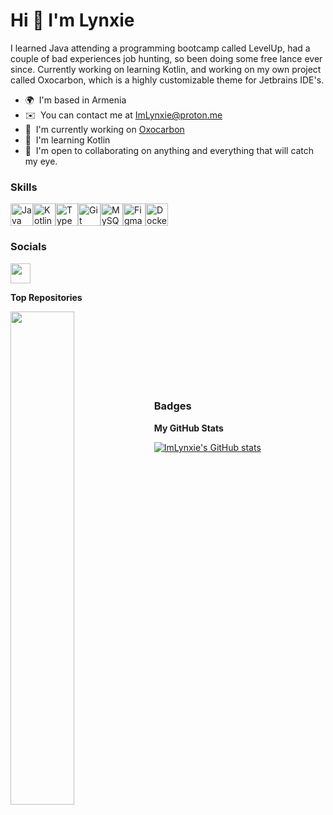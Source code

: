 Hi 👋 I'm Lynxie
================================

I learned Java attending a programming bootcamp called LevelUp, had a couple of bad experiences job hunting, so been doing some free lance ever since. Currently working on learning Kotlin, and working on my own project called Oxocarbon, which is a highly customizable theme for Jetbrains IDE's.

* 🌍  I'm based in Armenia
* ✉️  You can contact me at [ImLynxie@proton.me](mailto:ImLynxie@proton.me)
* 🚀  I'm currently working on [Oxocarbon](http://github.com/ImLynxie/Oxocarbon)
* 🧠  I'm learning Kotlin
* 🤝  I'm open to collaborating on anything and everything that will catch my eye.

### Skills


<p align="left">
<a href="https://www.oracle.com/java/" target="_blank" rel="noreferrer"><img src="https://raw.githubusercontent.com/danielcranney/readme-generator/main/public/icons/skills/java-colored.svg" width="36" height="36" alt="Java" /></a><a href="https://kotlinlang.org/" target="_blank" rel="noreferrer"><img src="https://raw.githubusercontent.com/danielcranney/readme-generator/main/public/icons/skills/kotlin-colored.svg" width="36" height="36" alt="Kotlin" /></a><a href="https://www.typescriptlang.org/" target="_blank" rel="noreferrer"><img src="https://raw.githubusercontent.com/danielcranney/readme-generator/main/public/icons/skills/typescript-colored.svg" width="36" height="36" alt="TypeScript" /></a><a href="https://git-scm.com/" target="_blank" rel="noreferrer"><img src="https://raw.githubusercontent.com/danielcranney/readme-generator/main/public/icons/skills/git-colored.svg" width="36" height="36" alt="Git" /></a><a href="https://www.mysql.com/" target="_blank" rel="noreferrer"><img src="https://raw.githubusercontent.com/danielcranney/readme-generator/main/public/icons/skills/mysql-colored.svg" width="36" height="36" alt="MySQL" /></a><a href="https://www.figma.com/" target="_blank" rel="noreferrer"><img src="https://raw.githubusercontent.com/danielcranney/readme-generator/main/public/icons/skills/figma-colored.svg" width="36" height="36" alt="Figma" /></a><a href="https://www.docker.com/" target="_blank" rel="noreferrer"><img src="https://raw.githubusercontent.com/danielcranney/readme-generator/main/public/icons/skills/docker-colored.svg" width="36" height="36" alt="Docker" /></a>
</p>


### Socials

<p align="left"> <a href="https://www.github.com/ImLynxie" target="_blank" rel="noreferrer"> <picture> <source media="(prefers-color-scheme: dark)" srcset="https://raw.githubusercontent.com/danielcranney/readme-generator/main/public/icons/socials/github-dark.svg" /> <source media="(prefers-color-scheme: light)" srcset="https://raw.githubusercontent.com/danielcranney/readme-generator/main/public/icons/socials/github.svg" /> <img src="https://raw.githubusercontent.com/danielcranney/readme-generator/main/public/icons/socials/github.svg" width="32" height="32" /> </picture> </a></p>

<b>Top Repositories</b>

<div width="100%" align="center"><a href="https://github.com/ImLynxie/Oxocarbon" align="left"><img align="left" width="45%" src="https://github-readme-stats.vercel.app/api/pin/?username=ImLynxie&repo=Oxocarbon&title_color=be95ff&text_color=ffffff&icon_color=be95ff&bg_color=0b0f14&border_color=30363d&hide_border=false&locale=en" /></a></div><br /><br /><br /><br /><br /><br /><br />

### Badges

<b>My GitHub Stats</b>

<a href="http://www.github.com/ImLynxie"><img src="https://github-readme-stats.vercel.app/api?username=ImLynxie&show_icons=true&hide=&count_private=true&title_color=be95ff&text_color=ffffff&icon_color=82cfff&bg_color=0b0f14&border_color=30363d&hide_border=false&show_icons=true" alt="ImLynxie's GitHub stats" /></a>

